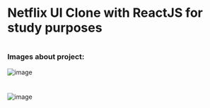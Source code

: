 <h1>Netflix UI Clone with ReactJS for study purposes</h1>

#

<h3>Images about project:</h3>

![image](https://user-images.githubusercontent.com/82188523/151094824-e93cf32f-35a3-4db2-8c8c-f36b706b5067.png)

#

![image](https://user-images.githubusercontent.com/82188523/151094885-1bb79ba1-67a1-424e-96f2-fdfd35da8c03.png)
